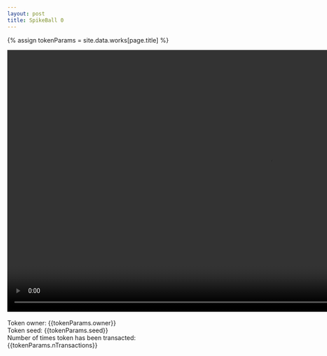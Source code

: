 ```yaml
---
layout: post
title: SpikeBall 0
---
```

{% assign tokenParams = site.data.works[page.title] %}

<video class="seriesOverviewVideo" height="600" autoplay="autoplay" controls loop >
  <source type="video/mp4" src="/assets/vids/SaveOut_java_sphere_morph.mp4" type="video/mp4">
Your browser does not support the video tag.
</video>

<br>
<br>
<div class="TokenData">
<span>Token owner: {{tokenParams.owner}}</span>
<br>
<span>Token seed: {{tokenParams.seed}}</span>
<br>
<span>Number of times token has been transacted: {{tokenParams.nTransactions}}</span>
</div>
